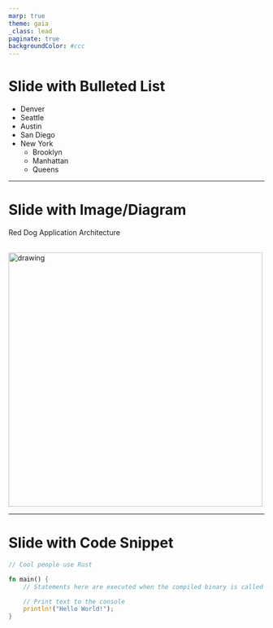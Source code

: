 ```yaml
---
marp: true
theme: gaia
_class: lead
paginate: true
backgroundColor: #ccc
---
```

# Slide with Bulleted List

* Denver
* Seattle
* Austin
* San Diego
* New York
    * Brooklyn
    * Manhattan
    * Queens

---
# Slide with Image/Diagram 

Red Dog Application Architecture

<br>
<img src="https://github.com/Azure/project-mayhem/blob/main/img/reddog_code.png?raw=true" alt="drawing" width="500px"/>

---
# Slide with Code Snippet

```rust
// Cool people use Rust

fn main() {
    // Statements here are executed when the compiled binary is called

    // Print text to the console
    println!("Hello World!");
}
```